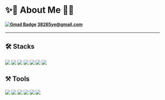 # ✨🫡 About Me 👋✨
#### [![Gmail Badge](https://img.shields.io/badge/Gmail-d14836?style=flat-square&logo=Gmail&logoColor=white&link=mailto:38265ye@gmail.com)](38265ye@gmail.com)  38265ye@gmail.com


---
## 🛠️ Stacks
### <img src="https://img.shields.io/badge/java-blue?style=round-square&logo=java&logoColor=white"/> <img src="https://img.shields.io/badge/javascript-F7DF1E?style=flat-square&logo=javascript&logoColor=black"/> <img src="https://img.shields.io/badge/jquery-blue?style=round-square&logo=jquery&logoColor=white"/> <img src="https://img.shields.io/badge/HTML5-E34F26?style=flat-square&logo=HTML5&logoColor=white"/> <img src="https://img.shields.io/badge/CSS3-1572B6?style=flat-square&logo=CSS3&logoColor=white"/> <img src="https://img.shields.io/badge/Oracle-3B0B0B?style=flat-square&logo=Oracle&logoColor=F80000"/> <img src="https://img.shields.io/badge/jsp-blue?style=round-square&logo=jsp&logoColor=orange"/>


## ⚒️ Tools
### <img src="https://img.shields.io/badge/springboot-6DB33F?style=flat-square&logo=springboot&logoColor=white"/> <img src="https://img.shields.io/badge/spring-6DB33F?style=flat-square&logo=spring&logoColor=white"/> <img src="https://img.shields.io/badge/eclipseide-2C2255?style=flat-square&logo=eclipseide&logoColor=white"/> <img src="https://img.shields.io/badge/github-181717?style=flat-square&logo=github&logoColor=white"/> <img src="https://img.shields.io/badge/git-F05032?style=flat-square&logo=git&logoColor=white"/> <img src="https://img.shields.io/badge/figma-white?style=flat-square&logo=figma&logoColor=F24E1E"/> 
